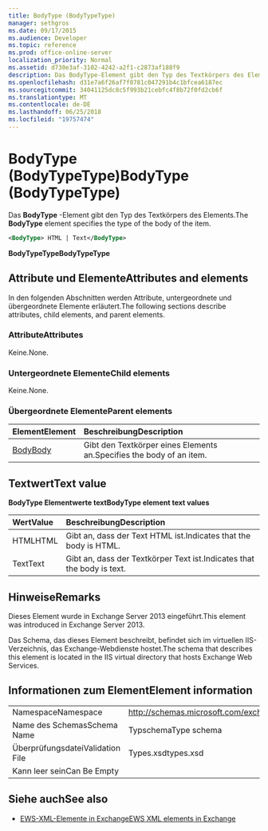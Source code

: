 ```yaml
---
title: BodyType (BodyTypeType)
manager: sethgros
ms.date: 09/17/2015
ms.audience: Developer
ms.topic: reference
ms.prod: office-online-server
localization_priority: Normal
ms.assetid: d730e3af-3102-4242-a2f1-c2873af188f9
description: Das BodyType-Element gibt den Typ des Textkörpers des Elements.
ms.openlocfilehash: d31e7a6f26af7f0781c047291b4c1bfcea6187ec
ms.sourcegitcommit: 34041125dc8c5f993b21cebfc4f8b72f0fd2cb6f
ms.translationtype: MT
ms.contentlocale: de-DE
ms.lasthandoff: 06/25/2018
ms.locfileid: "19757474"
---
```

# <a name="bodytype-bodytypetype"></a><span data-ttu-id="84ce2-103">BodyType (BodyTypeType)</span><span class="sxs-lookup"><span data-stu-id="84ce2-103">BodyType (BodyTypeType)</span></span>

<span data-ttu-id="84ce2-104">Das **BodyType** -Element gibt den Typ des Textkörpers des Elements.</span><span class="sxs-lookup"><span data-stu-id="84ce2-104">The **BodyType** element specifies the type of the body of the item.</span></span> 
  
```XML
<BodyType> HTML | Text</BodyType>
```

 <span data-ttu-id="84ce2-105">**BodyTypeType**</span><span class="sxs-lookup"><span data-stu-id="84ce2-105">**BodyTypeType**</span></span>
## <a name="attributes-and-elements"></a><span data-ttu-id="84ce2-106">Attribute und Elemente</span><span class="sxs-lookup"><span data-stu-id="84ce2-106">Attributes and elements</span></span>

<span data-ttu-id="84ce2-107">In den folgenden Abschnitten werden Attribute, untergeordnete und übergeordnete Elemente erläutert.</span><span class="sxs-lookup"><span data-stu-id="84ce2-107">The following sections describe attributes, child elements, and parent elements.</span></span>
  
### <a name="attributes"></a><span data-ttu-id="84ce2-108">Attribute</span><span class="sxs-lookup"><span data-stu-id="84ce2-108">Attributes</span></span>

<span data-ttu-id="84ce2-109">Keine.</span><span class="sxs-lookup"><span data-stu-id="84ce2-109">None.</span></span>
  
### <a name="child-elements"></a><span data-ttu-id="84ce2-110">Untergeordnete Elemente</span><span class="sxs-lookup"><span data-stu-id="84ce2-110">Child elements</span></span>

<span data-ttu-id="84ce2-111">Keine.</span><span class="sxs-lookup"><span data-stu-id="84ce2-111">None.</span></span>
  
### <a name="parent-elements"></a><span data-ttu-id="84ce2-112">Übergeordnete Elemente</span><span class="sxs-lookup"><span data-stu-id="84ce2-112">Parent elements</span></span>

|<span data-ttu-id="84ce2-113">**Element**</span><span class="sxs-lookup"><span data-stu-id="84ce2-113">**Element**</span></span>|<span data-ttu-id="84ce2-114">**Beschreibung**</span><span class="sxs-lookup"><span data-stu-id="84ce2-114">**Description**</span></span>|
|:-----|:-----|
|[<span data-ttu-id="84ce2-115">Body</span><span class="sxs-lookup"><span data-stu-id="84ce2-115">Body</span></span>](body.md) <br/> |<span data-ttu-id="84ce2-116">Gibt den Textkörper eines Elements an.</span><span class="sxs-lookup"><span data-stu-id="84ce2-116">Specifies the body of an item.</span></span>  <br/> |
   
## <a name="text-value"></a><span data-ttu-id="84ce2-117">Textwert</span><span class="sxs-lookup"><span data-stu-id="84ce2-117">Text value</span></span>

<span data-ttu-id="84ce2-118">**BodyType Elementwerte text**</span><span class="sxs-lookup"><span data-stu-id="84ce2-118">**BodyType element text values**</span></span>

|<span data-ttu-id="84ce2-119">**Wert**</span><span class="sxs-lookup"><span data-stu-id="84ce2-119">**Value**</span></span>|<span data-ttu-id="84ce2-120">**Beschreibung**</span><span class="sxs-lookup"><span data-stu-id="84ce2-120">**Description**</span></span>|
|:-----|:-----|
|<span data-ttu-id="84ce2-121">HTML</span><span class="sxs-lookup"><span data-stu-id="84ce2-121">HTML</span></span>  <br/> |<span data-ttu-id="84ce2-122">Gibt an, dass der Text HTML ist.</span><span class="sxs-lookup"><span data-stu-id="84ce2-122">Indicates that the body is HTML.</span></span>  <br/> |
|<span data-ttu-id="84ce2-123">Text</span><span class="sxs-lookup"><span data-stu-id="84ce2-123">Text</span></span>  <br/> |<span data-ttu-id="84ce2-124">Gibt an, dass der Textkörper Text ist.</span><span class="sxs-lookup"><span data-stu-id="84ce2-124">Indicates that the body is text.</span></span>  <br/> |
   
## <a name="remarks"></a><span data-ttu-id="84ce2-125">Hinweise</span><span class="sxs-lookup"><span data-stu-id="84ce2-125">Remarks</span></span>

<span data-ttu-id="84ce2-126">Dieses Element wurde in Exchange Server 2013 eingeführt.</span><span class="sxs-lookup"><span data-stu-id="84ce2-126">This element was introduced in Exchange Server 2013.</span></span>
  
<span data-ttu-id="84ce2-127">Das Schema, das dieses Element beschreibt, befindet sich im virtuellen IIS-Verzeichnis, das Exchange-Webdienste hostet.</span><span class="sxs-lookup"><span data-stu-id="84ce2-127">The schema that describes this element is located in the IIS virtual directory that hosts Exchange Web Services.</span></span>
  
## <a name="element-information"></a><span data-ttu-id="84ce2-128">Informationen zum Element</span><span class="sxs-lookup"><span data-stu-id="84ce2-128">Element information</span></span>

|||
|:-----|:-----|
|<span data-ttu-id="84ce2-129">Namespace</span><span class="sxs-lookup"><span data-stu-id="84ce2-129">Namespace</span></span>  <br/> |http://schemas.microsoft.com/exchange/services/2006/types  <br/> |
|<span data-ttu-id="84ce2-130">Name des Schemas</span><span class="sxs-lookup"><span data-stu-id="84ce2-130">Schema Name</span></span>  <br/> |<span data-ttu-id="84ce2-131">Typschema</span><span class="sxs-lookup"><span data-stu-id="84ce2-131">Type schema</span></span>  <br/> |
|<span data-ttu-id="84ce2-132">Überprüfungsdatei</span><span class="sxs-lookup"><span data-stu-id="84ce2-132">Validation File</span></span>  <br/> |<span data-ttu-id="84ce2-133">Types.xsd</span><span class="sxs-lookup"><span data-stu-id="84ce2-133">types.xsd</span></span>  <br/> |
|<span data-ttu-id="84ce2-134">Kann leer sein</span><span class="sxs-lookup"><span data-stu-id="84ce2-134">Can Be Empty</span></span>  <br/> ||
   
## <a name="see-also"></a><span data-ttu-id="84ce2-135">Siehe auch</span><span class="sxs-lookup"><span data-stu-id="84ce2-135">See also</span></span>



- [<span data-ttu-id="84ce2-136">EWS-XML-Elemente in Exchange</span><span class="sxs-lookup"><span data-stu-id="84ce2-136">EWS XML elements in Exchange</span></span>](ews-xml-elements-in-exchange.md)

